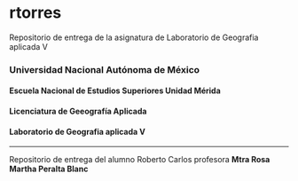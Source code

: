 # rtorres
Repositorio de entrega de la asignatura de Laboratorio de Geografia aplicada V 
### Universidad Nacional Autónoma de México
#### Escuela Nacional de Estudios Superiores Unidad Mérida
#### Licenciatura de Geeografía Aplicada
#### Laboratorio de Geografia aplicada V
---
Repositorio de entrega del alumno Roberto Carlos
profesora **Mtra Rosa Martha Peralta Blanc**
